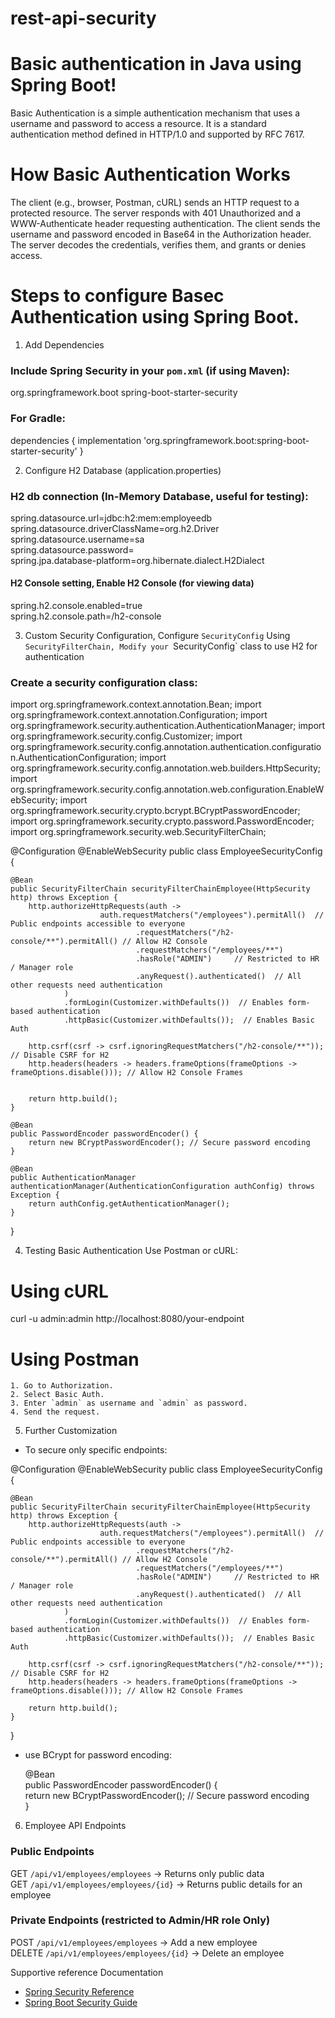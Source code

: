 # rest-api-security
# Basic authentication in Java using Spring Boot!

Basic Authentication is a simple authentication mechanism that uses a username and password to access a resource. It is a standard authentication method defined in HTTP/1.0 and supported by RFC 7617.

# How Basic Authentication Works
The client (e.g., browser, Postman, cURL) sends an HTTP request to a protected resource.
The server responds with 401 Unauthorized and a WWW-Authenticate header requesting authentication.
The client sends the username and password encoded in Base64 in the Authorization header.
The server decodes the credentials, verifies them, and grants or denies access.

# Steps to configure Basec Authentication using Spring Boot.

1. Add Dependencies
### Include Spring Security in your `pom.xml` (if using Maven):

<dependency>
    <groupId>org.springframework.boot</groupId>
    <artifactId>spring-boot-starter-security</artifactId>
</dependency>

### For Gradle:
dependencies {
    implementation 'org.springframework.boot:spring-boot-starter-security'
}

2. Configure H2 Database (application.properties)
### H2 db connection (In-Memory Database, useful for testing):
spring.datasource.url=jdbc:h2:mem:employeedb  
spring.datasource.driverClassName=org.h2.Driver  
spring.datasource.username=sa  
spring.datasource.password=  
spring.jpa.database-platform=org.hibernate.dialect.H2Dialect  

#### H2 Console setting, Enable H2 Console (for viewing data)
spring.h2.console.enabled=true  
spring.h2.console.path=/h2-console  

3. Custom Security Configuration, Configure `SecurityConfig` Using `SecurityFilterChain, Modify your `SecurityConfig` class to use H2 for authentication

### Create a security configuration class:

import org.springframework.context.annotation.Bean;
import org.springframework.context.annotation.Configuration;
import org.springframework.security.authentication.AuthenticationManager;
import org.springframework.security.config.Customizer;
import org.springframework.security.config.annotation.authentication.configuration.AuthenticationConfiguration;
import org.springframework.security.config.annotation.web.builders.HttpSecurity;
import org.springframework.security.config.annotation.web.configuration.EnableWebSecurity;
import org.springframework.security.crypto.bcrypt.BCryptPasswordEncoder;
import org.springframework.security.crypto.password.PasswordEncoder;
import org.springframework.security.web.SecurityFilterChain;

@Configuration
@EnableWebSecurity
public class EmployeeSecurityConfig {

    @Bean
    public SecurityFilterChain securityFilterChainEmployee(HttpSecurity http) throws Exception {
        http.authorizeHttpRequests(auth ->
                        auth.requestMatchers("/employees").permitAll()  // Public endpoints accessible to everyone
                                .requestMatchers("/h2-console/**").permitAll() // Allow H2 Console
                                .requestMatchers("/employees/**")
                                .hasRole("ADMIN")     // Restricted to HR / Manager role
                                .anyRequest().authenticated()  // All other requests need authentication
                )
                .formLogin(Customizer.withDefaults())  // Enables form-based authentication
                .httpBasic(Customizer.withDefaults());  // Enables Basic Auth

        http.csrf(csrf -> csrf.ignoringRequestMatchers("/h2-console/**")); // Disable CSRF for H2
        http.headers(headers -> headers.frameOptions(frameOptions -> frameOptions.disable())); // Allow H2 Console Frames


        return http.build();
    }

    @Bean
    public PasswordEncoder passwordEncoder() {
        return new BCryptPasswordEncoder(); // Secure password encoding
    }

    @Bean
    public AuthenticationManager authenticationManager(AuthenticationConfiguration authConfig) throws Exception {
        return authConfig.getAuthenticationManager();
    }

}


4. Testing Basic Authentication
Use Postman or cURL:

# Using cURL
curl -u admin:admin http://localhost:8080/your-endpoint

# Using Postman
    1. Go to Authorization.
    2. Select Basic Auth.
    3. Enter `admin` as username and `admin` as password.
    4. Send the request.

5. Further Customization
- To secure only specific endpoints:

@Configuration
@EnableWebSecurity
public class EmployeeSecurityConfig {

    @Bean
    public SecurityFilterChain securityFilterChainEmployee(HttpSecurity http) throws Exception {
        http.authorizeHttpRequests(auth ->
                        auth.requestMatchers("/employees").permitAll()  // Public endpoints accessible to everyone
                                .requestMatchers("/h2-console/**").permitAll() // Allow H2 Console
                                .requestMatchers("/employees/**")
                                .hasRole("ADMIN")     // Restricted to HR / Manager role
                                .anyRequest().authenticated()  // All other requests need authentication
                )
                .formLogin(Customizer.withDefaults())  // Enables form-based authentication
                .httpBasic(Customizer.withDefaults());  // Enables Basic Auth

        http.csrf(csrf -> csrf.ignoringRequestMatchers("/h2-console/**")); // Disable CSRF for H2
        http.headers(headers -> headers.frameOptions(frameOptions -> frameOptions.disable())); // Allow H2 Console Frames

        return http.build();
    }
}

- use BCrypt for password encoding:

  @Bean  
    public PasswordEncoder passwordEncoder() {  
        return new BCryptPasswordEncoder(); // Secure password encoding  
    }  
6. Employee API Endpoints

  ### Public Endpoints
  GET `/api/v1/employees/employees` → Returns only public data  
  GET `/api/v1/employees/employees/{id}` → Returns public details for an employee  

  ### Private Endpoints (restricted to Admin/HR role Only)
  POST `/api/v1/employees/employees` → Add a new employee  
  DELETE `/api/v1/employees/employees/{id}` → Delete an employee  


Supportive reference Documentation
- [Spring Security Reference](https://docs.spring.io/spring-security/reference/index.html)
- [Spring Boot Security Guide](https://docs.spring.io/spring-boot/docs/current/reference/html/application-properties.html#appendix.application-properties.security)

